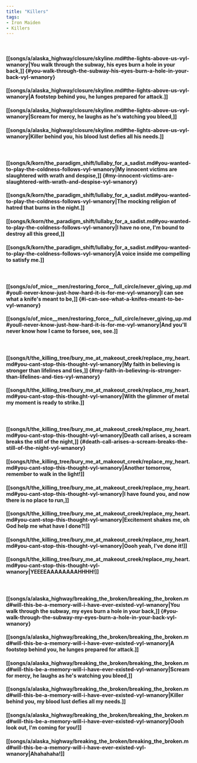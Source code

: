 ```yaml
---
title: "Killers"
tags:
- Iron Maiden
- Killers
---
```

&nbsp;
#### [[songs/a/alaska_highway/closure/skyline.md#the-lights-above-us-vyl-wnanory|You walk through the subway, his eyes burn a hole in your back,]] {#you-walk-through-the-subway-his-eyes-burn-a-hole-in-your-back-vyl-wnanory}
#### [[songs/a/alaska_highway/closure/skyline.md#the-lights-above-us-vyl-wnanory|A footstep behind you, he lunges prepared for attack.]]
#### [[songs/a/alaska_highway/closure/skyline.md#the-lights-above-us-vyl-wnanory|Scream for mercy, he laughs as he's watching you bleed,]]
#### [[songs/a/alaska_highway/closure/skyline.md#the-lights-above-us-vyl-wnanory|Killer behind you, his blood lust defies all his needs.]]
&nbsp;
#### [[songs/k/korn/the_paradigm_shift/lullaby_for_a_sadist.md#you-wanted-to-play-the-coldness-follows-vyl-wnanory|My innocent victims are slaughtered with wrath and despise,]] {#my-innocent-victims-are-slaughtered-with-wrath-and-despise-vyl-wnanory}
#### [[songs/k/korn/the_paradigm_shift/lullaby_for_a_sadist.md#you-wanted-to-play-the-coldness-follows-vyl-wnanory|The mocking religion of hatred that burns in the night.]]
#### [[songs/k/korn/the_paradigm_shift/lullaby_for_a_sadist.md#you-wanted-to-play-the-coldness-follows-vyl-wnanory|I have no one, I'm bound to destroy all this greed,]]
#### [[songs/k/korn/the_paradigm_shift/lullaby_for_a_sadist.md#you-wanted-to-play-the-coldness-follows-vyl-wnanory|A voice inside me compelling to satisfy me.]]
&nbsp;
#### [[songs/o/of_mice__men/restoring_force__full_circle/never_giving_up.md#youll-never-know-just-how-hard-it-is-for-me-vyl-wnanory|I can see what a knife's meant to be,]] {#i-can-see-what-a-knifes-meant-to-be-vyl-wnanory}
#### [[songs/o/of_mice__men/restoring_force__full_circle/never_giving_up.md#youll-never-know-just-how-hard-it-is-for-me-vyl-wnanory|And you'll never know how I came to forsee, see, see.]]
&nbsp;
#### [[songs/t/the_killing_tree/bury_me_at_makeout_creek/replace_my_heart.md#you-cant-stop-this-thought-vyl-wnanory|My faith in believing is stronger than lifelines and ties,]] {#my-faith-in-believing-is-stronger-than-lifelines-and-ties-vyl-wnanory}
#### [[songs/t/the_killing_tree/bury_me_at_makeout_creek/replace_my_heart.md#you-cant-stop-this-thought-vyl-wnanory|With the glimmer of metal my moment is ready to strike.]]
&nbsp;
#### [[songs/t/the_killing_tree/bury_me_at_makeout_creek/replace_my_heart.md#you-cant-stop-this-thought-vyl-wnanory|Death call arises, a scream breaks the still of the night,]] {#death-call-arises-a-scream-breaks-the-still-of-the-night-vyl-wnanory}
#### [[songs/t/the_killing_tree/bury_me_at_makeout_creek/replace_my_heart.md#you-cant-stop-this-thought-vyl-wnanory|Another tomorrow, remember to walk in the light!]]
#### [[songs/t/the_killing_tree/bury_me_at_makeout_creek/replace_my_heart.md#you-cant-stop-this-thought-vyl-wnanory|I have found you, and now there is no place to run,]]
#### [[songs/t/the_killing_tree/bury_me_at_makeout_creek/replace_my_heart.md#you-cant-stop-this-thought-vyl-wnanory|Excitement shakes me, oh God help me what have I done?!]]
#### [[songs/t/the_killing_tree/bury_me_at_makeout_creek/replace_my_heart.md#you-cant-stop-this-thought-vyl-wnanory|Oooh yeah, I've done it!]]
#### [[songs/t/the_killing_tree/bury_me_at_makeout_creek/replace_my_heart.md#you-cant-stop-this-thought-vyl-wnanory|YEEEEAAAAAAAAHHHH!]]
&nbsp;
#### [[songs/a/alaska_highway/breaking_the_broken/breaking_the_broken.md#will-this-be-a-memory-will-i-have-ever-existed-vyl-wnanory|You walk through the subway, my eyes burn a hole in your back,]] {#you-walk-through-the-subway-my-eyes-burn-a-hole-in-your-back-vyl-wnanory}
#### [[songs/a/alaska_highway/breaking_the_broken/breaking_the_broken.md#will-this-be-a-memory-will-i-have-ever-existed-vyl-wnanory|A footstep behind you, he lunges prepared for attack.]]
#### [[songs/a/alaska_highway/breaking_the_broken/breaking_the_broken.md#will-this-be-a-memory-will-i-have-ever-existed-vyl-wnanory|Scream for mercy, he laughs as he's watching you bleed,]]
#### [[songs/a/alaska_highway/breaking_the_broken/breaking_the_broken.md#will-this-be-a-memory-will-i-have-ever-existed-vyl-wnanory|Killer behind you, my blood lust defies all my needs.]]
#### [[songs/a/alaska_highway/breaking_the_broken/breaking_the_broken.md#will-this-be-a-memory-will-i-have-ever-existed-vyl-wnanory|Oooh look out, I'm coming for you!]]
#### [[songs/a/alaska_highway/breaking_the_broken/breaking_the_broken.md#will-this-be-a-memory-will-i-have-ever-existed-vyl-wnanory|Ahahahaha!]]
